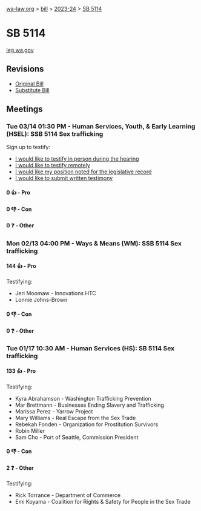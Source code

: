 [wa-law.org](/) > [bill](/bill/) > [2023-24](/bill/2023-24/) > [SB 5114](/bill/2023-24/sb/5114/)

# SB 5114
[leg.wa.gov](https://app.leg.wa.gov/billsummary?BillNumber=5114&Year=2023&Initiative=false)

## Revisions
* [Original Bill](1/)
* [Substitute Bill](S/)

## Meetings
### Tue 03/14 01:30 PM - Human Services, Youth, & Early Learning (HSEL): SSB 5114 Sex trafficking
Sign up to testify:
* [I would like to testify in person during the hearing](https://app.leg.wa.gov/csi/Testifier/Add?chamber=House&mId=31002&aId=153241&caId=22028&tId=1)
* [I would like to testify remotely](https://app.leg.wa.gov/csi/Testifier/Add?chamber=House&mId=31002&aId=153241&caId=22028&tId=2)
* [I would like my position noted for the legislative record](https://app.leg.wa.gov/csi/Testifier/Add?chamber=House&mId=31002&aId=153241&caId=22028&tId=3)
* [I would like to submit written testimony](https://app.leg.wa.gov/csi/Testifier/Add?chamber=House&mId=31002&aId=153241&caId=22028&tId=4)

#### 0 👍 - Pro

#### 0 👎 - Con

#### 0 ❓ - Other

### Mon 02/13 04:00 PM - Ways & Means (WM): SSB 5114 Sex trafficking
#### 144 👍 - Pro
Testifying:
* Jeri Moomaw - Innovations HTC
* Lonnie Johns-Brown

#### 0 👎 - Con

#### 0 ❓ - Other

### Tue 01/17 10:30 AM - Human Services (HS): SB 5114 Sex trafficking
#### 133 👍 - Pro
Testifying:
* Kyra Abrahamson - Washington Trafficking Prevention
* Mar Brettmann - Businesses Ending Slavery and Trafficking
* Marissa Perez - Yarrow Project
* Mary Williams - Real Escape from the Sex Trade
* Rebekah Fonden - Organization for Prostitution Survivors
* Robin Miller
* Sam Cho - Port of Seattle, Commission President

#### 0 👎 - Con

#### 2 ❓ - Other
Testifying:
* Rick Torrance - Department of Commerce
* Emi Koyama - Coalition for Rights & Safety for People in the Sex Trade
